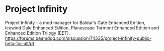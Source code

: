 # Project Infinity
Project Infinity - a mod manager for Baldur's Gate Enhanced Edition, Icewind Dale Enhanced Edition, Planescape Torment Enhanced Edition and Enhanced Edition Trilogy (EET).
https://forums.beamdog.com/discussion/74335/project-infinity-public-beta-for-all/p1
